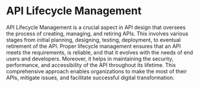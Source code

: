 # API Lifecycle Management

API Lifecycle Management is a crucial aspect in API design that oversees the process of creating, managing, and retiring APIs. This involves various stages from initial planning, designing, testing, deployment, to eventual retirement of the API. Proper lifecycle management ensures that an API meets the requirements, is reliable, and that it evolves with the needs of end users and developers. Moreover, it helps in maintaining the security, performance, and accessibility of the API throughout its lifetime. This comprehensive approach enables organizations to make the most of their APIs, mitigate issues, and facilitate successful digital transformation.